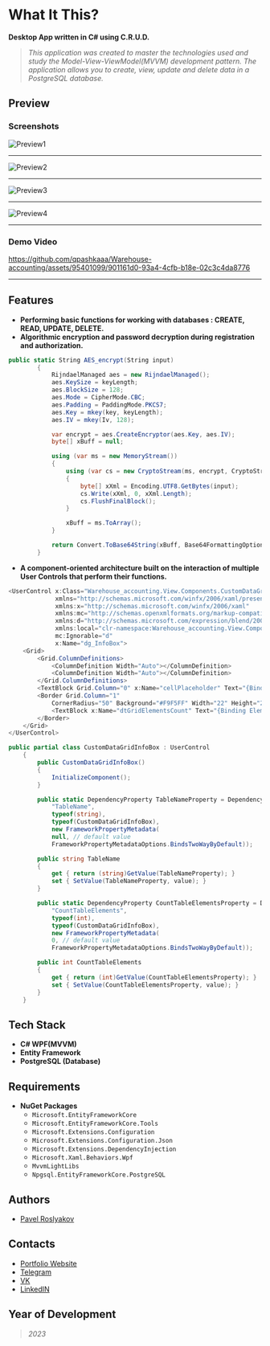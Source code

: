 # What It This?
  **Desktop App written in C# using C.R.U.D.**
  >*This application was created to master the technologies used and study the Model-View-ViewModel(MVVM) development pattern. The application allows you to create, view, update and delete data in a PostgreSQL database.*

## Preview
### Screenshots
![Preview1](https://github.com/qpashkaaa/Warehouse-accounting/assets/95401099/50945271-7662-4367-a156-6b9158d5d247)
_____
![Preview2](https://github.com/qpashkaaa/Warehouse-accounting/assets/95401099/0f27ce6f-aa0c-42ed-8e04-2df2dbef5764)
_____
![Preview3](https://github.com/qpashkaaa/Warehouse-accounting/assets/95401099/877398bb-2a87-49ed-b9e0-6cdc305ab432)
_____
![Preview4](https://github.com/qpashkaaa/Warehouse-accounting/assets/95401099/843703ff-2553-4b5d-8b49-660212264294)
_____

### Demo Video
https://github.com/qpashkaaa/Warehouse-accounting/assets/95401099/901161d0-93a4-4cfb-b18e-02c3c4da8776
_____


## Features
- **Performing basic functions for working with databases : CREATE, READ, UPDATE, DELETE.**
- **Algorithmic encryption and password decryption during registration and authorization.**
```C#
public static String AES_encrypt(String input)
        {
            RijndaelManaged aes = new RijndaelManaged();
            aes.KeySize = keyLength;
            aes.BlockSize = 128;
            aes.Mode = CipherMode.CBC;
            aes.Padding = PaddingMode.PKCS7;
            aes.Key = mkey(key, keyLength);
            aes.IV = mkey(Iv, 128);

            var encrypt = aes.CreateEncryptor(aes.Key, aes.IV);
            byte[] xBuff = null;

            using (var ms = new MemoryStream())
            {
                using (var cs = new CryptoStream(ms, encrypt, CryptoStreamMode.Write))
                {
                    byte[] xXml = Encoding.UTF8.GetBytes(input);
                    cs.Write(xXml, 0, xXml.Length);
                    cs.FlushFinalBlock();
                }

                xBuff = ms.ToArray();
            }

            return Convert.ToBase64String(xBuff, Base64FormattingOptions.None);
        }
```
- **A component-oriented architecture built on the interaction of multiple User Сontrols that perform their functions.**
```C#
<UserControl x:Class="Warehouse_accounting.View.Components.CustomDataGridInfoBox"
             xmlns="http://schemas.microsoft.com/winfx/2006/xaml/presentation"
             xmlns:x="http://schemas.microsoft.com/winfx/2006/xaml"
             xmlns:mc="http://schemas.openxmlformats.org/markup-compatibility/2006" 
             xmlns:d="http://schemas.microsoft.com/expression/blend/2008" 
             xmlns:local="clr-namespace:Warehouse_accounting.View.Components"
             mc:Ignorable="d"
             x:Name="dg_InfoBox">
    <Grid>
        <Grid.ColumnDefinitions>
            <ColumnDefinition Width="Auto"></ColumnDefinition>
            <ColumnDefinition Width="Auto"></ColumnDefinition>
        </Grid.ColumnDefinitions>
        <TextBlock Grid.Column="0" x:Name="cellPlaceholder" Text="{Binding ElementName=dg_InfoBox, Path=TableName, UpdateSourceTrigger=PropertyChanged}" FontSize="24" FontWeight="Medium" VerticalAlignment="Center" HorizontalAlignment="Left" Panel.ZIndex="-1" Foreground="#091E42"/>
        <Border Grid.Column="1"
            CornerRadius="50" Background="#F9F5FF" Width="22" Height="22" Margin="10 0 10 0">
            <TextBlock x:Name="dtGridElementsCount" Text="{Binding ElementName=dg_InfoBox, Path=CountTableElements, UpdateSourceTrigger=PropertyChanged}" FontSize="12" FontWeight="Medium" VerticalAlignment="Center" HorizontalAlignment="Center" Panel.ZIndex="-1" Foreground="#93312B"/>
        </Border>
    </Grid>
</UserControl>
```
```C#
public partial class CustomDataGridInfoBox : UserControl
    {
        public CustomDataGridInfoBox()
        {
            InitializeComponent();
        }

        public static DependencyProperty TableNameProperty = DependencyProperty.Register(
            "TableName",
            typeof(string),
            typeof(CustomDataGridInfoBox),
            new FrameworkPropertyMetadata(
            null, // default value
            FrameworkPropertyMetadataOptions.BindsTwoWayByDefault));

        public string TableName
        {
            get { return (string)GetValue(TableNameProperty); }
            set { SetValue(TableNameProperty, value); }
        }

        public static DependencyProperty CountTableElementsProperty = DependencyProperty.Register(
            "CountTableElements",
            typeof(int),
            typeof(CustomDataGridInfoBox),
            new FrameworkPropertyMetadata(
            0, // default value
            FrameworkPropertyMetadataOptions.BindsTwoWayByDefault));

        public int CountTableElements
        {
            get { return (int)GetValue(CountTableElementsProperty); }
            set { SetValue(CountTableElementsProperty, value); }
        }
    }
```

## Tech Stack
- **С# WPF(MVVM)**
- **Entity Framework**
- **PostgreSQL (Database)**

## Requirements
- **NuGet Packages**
  - ```Microsoft.EntityFrameworkCore```
  - ```Microsoft.EntityFrameworkCore.Tools```
  - ```Microsoft.Extensions.Configuration```
  - ```Microsoft.Extensions.Configuration.Json```
  - ```Microsoft.Extensions.DependencyInjection```
  - ```Microsoft.Xaml.Behaviors.Wpf```
  - ```MvvmLightLibs```
  - ```Npgsql.EntityFrameworkCore.PostgreSQL```

## Authors
- [Pavel Roslyakov](https://github.com/qpashkaaa)

## Contacts
- [Portfolio Website]()
- [Telegram](https://t.me/qpashkaaa)
- [VK](https://vk.com/qpashkaaa)
- [LinkedIN](https://www.linkedin.com/in/pavel-roslyakov-7b303928b/)

## Year of Development
> *2023*
  
